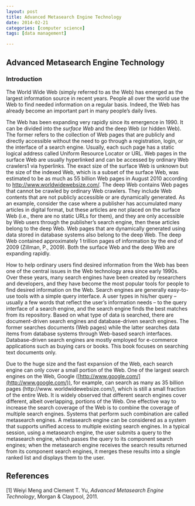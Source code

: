 ```yaml
---
layout: post
title: Advanced Metasearch Engine Technology
date: 2014-02-21
categories: [computer science]
tags: [data management]

---
```


Advanced Metasearch Engine Technology
---
### Introduction

The World Wide Web (simply referred to as the Web) has emerged as the largest information source in recent years. People all over the world use the Web to find needed information on a regular basis. Indeed, the Web has already become an important part in many people’s daily lives.
The Web has been expanding very rapidly since its emergence in 1990. It can be divided into the *surface Web* and the deep Web (or hidden Web). The former refers to the collection of Web pages that are publicly and directly accessible without the need to go through a registration, login, or the interface of a search engine. Usually, each such page has a static logical address called Uniform Resource Locator or URL. Web pages in the surface Web are usually hyperlinked and can be accessed by ordinary Web crawlers1 via hyperlinks. The exact size of the surface Web is unknown but the size of the indexed Web, which is a subset of the surface Web, was estimated to be as much as 55 billion Web pages in August 2010 according to http://www.worldwidewebsize.com/. The deep Web contains Web pages that cannot be crawled by ordinary Web crawlers. They include Web contents that are not publicly accessible or are dynamically generated. As an example, consider the case where a publisher has accumulated many articles in digital format, but these articles are not placed on the surface Web (i.e., there are no static URLs for them), and they are only accessible by Web users through the publisher’s search engine, then these articles belong to the deep Web. Web pages that are dynamically generated using data stored in database systems also belong to the deep Web. The deep Web contained approximately 1 trillion pages of information by the end of 2009 (Zillman, P., 2009). Both the surface Web and the deep Web are expanding rapidly.
How to help ordinary users find desired information from the Web has been one of the central issues in the Web technology area since early 1990s. Over these years, many search engines have been created by researchers and developers, and they have become the most popular tools for people to find desired information on the Web. Search engines are generally easy-to-use tools with a simple query interface. A user types in his/her query – usually a few words that reflect the user’s information needs – to the query interface of a search engine, and the search engine finds the best matches from its repository. Based on what type of data is searched, there are document-driven search engines and database-driven search engines. The former searches documents (Web pages) while the latter searches data items from database systems through Web-based search interfaces. Database-driven search engines are mostly employed for e-commerce applications such as buying cars or books. This book focuses on searching text documents only.
Due to the huge size and the fast expansion of the Web, each search engine can only cover a small portion of the Web. One of the largest search engines on the Web, Google ([http://www.google.com/](http://www.google.com/)), for example, can search as many as 35 billion pages (http://www. worldwidewebsize.com/), which is still a small fraction of the entire Web. It is widely observed that different search engines cover different, albeit overlapping, portions of the Web. One effective way to increase the search coverage of the Web is to combine the coverage of multiple search engines. Systems that perform such combination are called metasearch engines. A metasearch engine can be considered as a system that supports unified access to multiple existing search engines. In a typical session, using a metasearch engine, the user submits a query to the metasearch engine, which passes the query to its component search engines; when the metasearch engine receives the search results returned from its component search engines, it merges these results into a single ranked list and displays them to the user.
References
---
[1] Weiyi Meng and Clement T. Yu, *Advanced Metasearch Engine Technology*, Morgan & Claypool, 2011.